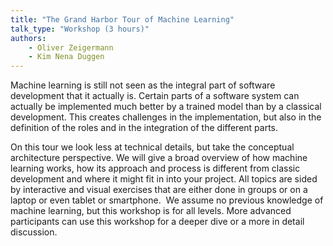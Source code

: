 ```yaml
---
title: "The Grand Harbor Tour of Machine Learning"
talk_type: "Workshop (3 hours)"
authors:
    - Oliver Zeigermann
    - Kim Nena Duggen
---
```

Machine learning is still not seen as the integral part of software development that it actually is. Certain parts of a software system can actually be implemented much better by a trained model than by a classical development. This creates challenges in the implementation, but also in the definition of the roles and in the integration of the different parts. 

On this tour we look less at technical details, but take the conceptual architecture perspective. We will give a broad overview of how machine learning works, how its approach and process is different from classic development and where it might fit in into your project. All topics are sided by interactive and visual exercises that are either done in groups or on a laptop or even tablet or smartphone.  We assume no previous knowledge of machine learning, but this workshop is for all levels. More advanced participants can use this workshop for a deeper dive or a more in detail discussion.

